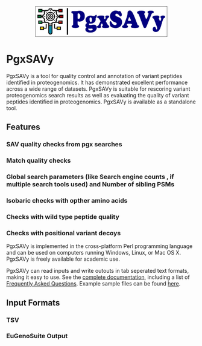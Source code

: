 <div align="center">
<img src="images/logo.jpg" width="350px"/>
</div>

# PgxSAVy
PgxSAVy is a tool for quality control and annotation of variant peptides identified in proteogenomics. It has demonstrated excellent performance across a wide range of datasets. PgxSAVy is suitable for rescoring variant proteogenomics search results as well as evaluating the quality of variant peptides identified in proteogenomics. PgxSAVy is available as a standalone tool. 

## Features
### SAV quality checks from pgx searches
### Match quality checks
### Global search parameters (like Search engine counts , if multiple search tools used) and Number of sibling PSMs
### Isobaric checks with opther amino acids
### Checks with wild type peptide quality
### Checks with positional variant decoys

PgxSAVy is implemented in the cross-platform Perl programming language and can be used on computers running Windows, Linux, or Mac OS X. PgxSAVy is freely available for academic use.

PgxSAVy can read inputs and write outouts in tab seperated text formats, making it easy to use. See the [complete documentation](https://github.com/anuragraj/PgxSAVy/wiki), including a list of [Frequently Asked Questions](). Example sample files can be found [here]().


## Input Formats
### TSV
### EuGenoSuite Output



